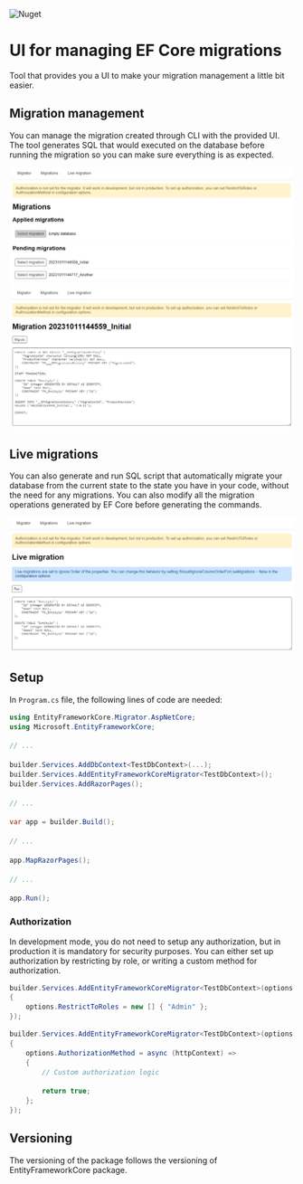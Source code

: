 ![Nuget](https://img.shields.io/nuget/v/EntityFrameworkCore.Migrator.AspNetCore)

# UI for managing EF Core migrations

Tool that provides you a UI to make your migration management a little bit easier.

## Migration management

You can manage the migration created through CLI with the provided UI. The tool generates SQL that would executed on the database before running the migration so you can make sure everything is as expected.

![Migrations](https://raw.githubusercontent.com/ezpz-codes/EntityFrameworkCore.Migrator.AspNetCore/main/Screenshots/Migrations.png)
![Migration](https://raw.githubusercontent.com/ezpz-codes/EntityFrameworkCore.Migrator.AspNetCore/main/Screenshots/Migration.png)

## Live migrations

You can also generate and run SQL script that automatically migrate your database from the current state to the state you have in your code, without the need for any migrations. You can also modify all the migration operations generated by EF Core before generating the commands.

![LiveMigrations](https://raw.githubusercontent.com/ezpz-codes/EntityFrameworkCore.Migrator.AspNetCore/main/Screenshots/LiveMigration.png)

## Setup

In `Program.cs` file, the following lines of code are needed:

```csharp
using EntityFrameworkCore.Migrator.AspNetCore;
using Microsoft.EntityFrameworkCore;

// ...

builder.Services.AddDbContext<TestDbContext>(...);
builder.Services.AddEntityFrameworkCoreMigrator<TestDbContext>();
builder.Services.AddRazorPages();

// ...

var app = builder.Build();

// ...

app.MapRazorPages();

// ...

app.Run();
```

### Authorization

In development mode, you do not need to setup any authorization, but in production it is mandatory for security purposes. You can either set up authorization by restricting by role, or writing a custom method for authorization.

```csharp
builder.Services.AddEntityFrameworkCoreMigrator<TestDbContext>(options =>
{
    options.RestrictToRoles = new [] { "Admin" };
});
```

```csharp
builder.Services.AddEntityFrameworkCoreMigrator<TestDbContext>(options =>
{
    options.AuthorizationMethod = async (httpContext) =>
    {
        // Custom authorization logic

        return true;
    };
});
```

## Versioning

The versioning of the package follows the versioning of EntityFrameworkCore package.